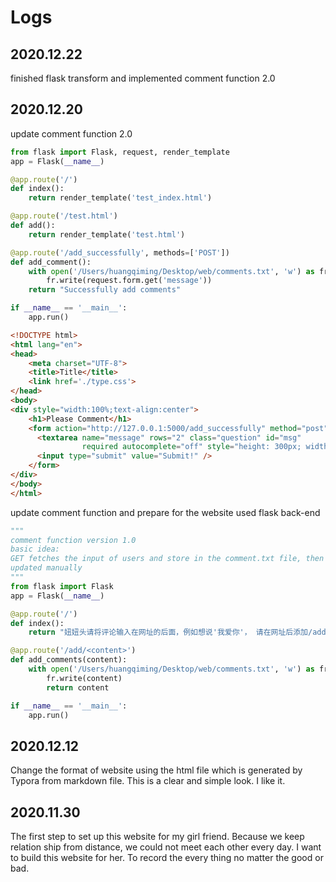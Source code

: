 # Logs

## 2020.12.22

finished flask transform and implemented comment function 2.0

## 2020.12.20

update comment function 2.0

```python
from flask import Flask, request, render_template
app = Flask(__name__)

@app.route('/')
def index():
    return render_template('test_index.html')

@app.route('/test.html')
def add():
    return render_template('test.html')

@app.route('/add_successfully', methods=['POST'])
def add_comment():
    with open('/Users/huangqiming/Desktop/web/comments.txt', 'w') as fr:
        fr.write(request.form.get('message'))
    return "Successfully add comments"

if __name__ == '__main__':
    app.run()
```

```html
<!DOCTYPE html>
<html lang="en">
<head>
    <meta charset="UTF-8">
    <title>Title</title>
    <link href='./type.css'>
</head>
<body>
<div style="width:100%;text-align:center">
    <h1>Please Comment</h1>
    <form action="http://127.0.0.1:5000/add_successfully" method="post" enctype="multipart/form-data">
      <textarea name="message" rows="2" class="question" id="msg"
                required autocomplete="off" style="height: 300px; width: 500px"></textarea><br>
      <input type="submit" value="Submit!" />
    </form>
</div>
</body>
</html>
```

update comment function and prepare for the website used flask back-end

```python
"""
comment function version 1.0
basic idea:
GET fetches the input of users and store in the comment.txt file, then it will be
updated manually
"""
from flask import Flask
app = Flask(__name__)

@app.route('/')
def index():
    return "妞妞头请将评论输入在网址的后面，例如想说'我爱你'， 请在网址后添加/add/我爱你"

@app.route('/add/<content>')
def add_comments(content):
    with open('/Users/huangqiming/Desktop/web/comments.txt', 'w') as fr:
        fr.write(content)
        return content

if __name__ == '__main__':
    app.run()
```

## 2020.12.12

Change the format of website using the html file which is generated by Typora from markdown file. This is a clear and simple look. I like it.

## 2020.11.30

The first step to set up this website for my girl friend. Because we keep relation ship from distance, we could not meet each other every day. I want to build this website for her. To record the every thing no matter the good or bad.